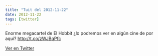 ```yaml
---
title: "Tuit del 2012-11-22"
date: 2012-11-22
tags: [twitter]
---
```


Enorme megacartel de El Hobbit ¿lo podremos ver en algún cine de por aquí? http://t.co/zWJBqPfc



[Ver en Twitter](https://twitter.com/i/web/status/271536590650744832)
